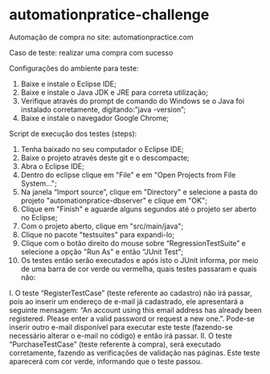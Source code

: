 # automationpratice-challenge

Automação de compra no site: automationpractice.com

Caso de teste: realizar uma compra com sucesso 

Configurações do ambiente para teste:
1.	Baixe e instale o Eclipse IDE;
2.	Baixe e instale o Java JDK e JRE para correta utilização;
3.	Verifique através do prompt de comando do Windows se o Java foi instalado corretamente, digitando:”java -version”;
4.	Baixe e instale o navegador Google Chrome;
	

Script de execução dos testes (steps):
1.	Tenha baixado no seu computador o Eclipse IDE;
2.	Baixe o projeto através deste git e o descompacte;
3.	Abra o Eclipse IDE;
4.	Dentro do eclipse clique em "File" e em "Open Projects from File System...";
5.	Na janela “Import source”, clique em "Directory" e selecione a pasta do projeto "automationpratice-dbserver" e clique em "OK";
6.	Clique em "Finish" e aguarde alguns segundos até o projeto ser aberto no Eclipse;
7.	Com o projeto aberto, clique em "src/main/java";
8.	Clique no pacote "testsuites" para expandi-lo;
9.	Clique com o botão direito do mouse sobre “RegressionTestSuite” e selecione a opção "Run As" e então “JUnit Test";
10.	Os testes então serão executados e após isto o JUnit informa, por meio de uma barra de cor verde ou vermelha, quais testes passaram e quais não: 

I.	O teste “RegisterTestCase” (teste referente ao cadastro) não irá passar, pois ao inserir um endereço de e-mail já cadastrado, ele apresentará a seguinte mensagem: “An account using this email address has already been registered. Please enter a valid password or request a new one.”. Pode-se inserir outro e-mail disponível para executar este teste (fazendo-se necessário alterar o e-mail no código) e então irá passar.
II.	O teste “PurchaseTestCase” (teste referente à compra), será executado corretamente, fazendo as verificações de validação nas páginas. Este teste aparecerá com cor verde, informando que o teste passou.
